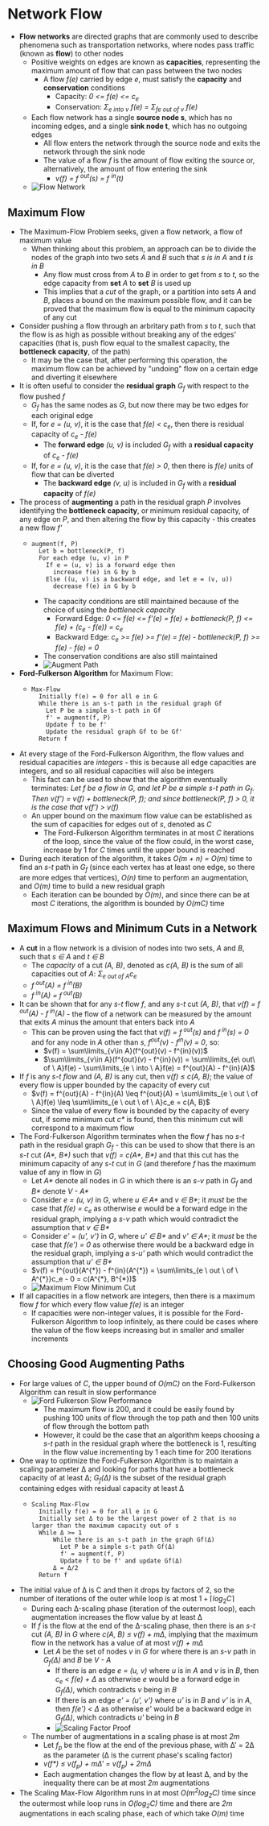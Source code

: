 # Network Flow
- **Flow networks** are directed graphs that are commonly used to describe phenomena such as transportation networks, where nodes pass traffic (known as **flow**) to other nodes
    - Positive weights on edges are known as **capacities**, representing the maximum amount of flow that can pass between the two nodes
        - A flow *f(e)* carried by edge *e*, must satisfy the **capacity** and **conservation** conditions
            - Capacity: *0 <= f(e) <= c<sub>e</sub>*
            - Conservation: *Σ<sub>e into v</sub> f(e) = Σ<sub>fe out of v</sub> f(e)* 
    - Each flow network has a single **source node s**, which has no incoming edges, and a single **sink node t**, which has no outgoing edges
        - All flow enters the network through the source node and exits the network through the sink node
        - The value of a flow *f* is the amount of flow exiting the source or, alternatively, the amount of flow entering the sink
            - *v(f) = f <sup>out</sup>(s) = f <sup>in</sup>(t)*
    - ![Flow Network](../Images/Flow_Network.png)
## Maximum Flow
- The Maximum-Flow Problem seeks, given a flow network, a flow of maximum value
    - When thinking about this problem, an approach can be to divide the nodes of the graph into two sets *A* and *B* such that *s is in A* and *t is in B*
        - Any flow must cross from *A* to *B* in order to get from *s* to *t*, so the edge capacity from **set** *A* to **set** *B* is used up
        - This implies that a *cut* of the graph, or a partition into sets *A* and *B*, places a bound on the maximum possible flow, and it can be proved that the maximum flow is equal to the minimum capacity of any cut
- Consider pushing a flow through an arbritary path from *s* to *t*, such that the flow is as high as possible without breaking any of the edges' capacities (that is, push flow equal to the smallest capacity, the **bottleneck capacity**, of the path)
    - It may be the case that, after performing this operation, the maximum flow can be achieved by "undoing" flow on a certain edge and diverting it elsewhere
- It is often useful to consider the **residual graph** *G<sub>f</sub>* with respect to the flow pushed *f*
    - *G<sub>f</sub>* has the same nodes as *G*, but now there may be two edges for each original edge
    - If, for *e = (u, v)*, it is the case that *f(e) < c<sub>e</sub>*, then there is residual capacity of *c<sub>e</sub> - f(e)*
        - The **forward edge** *(u, v)* is included *G<sub>f</sub>* with a **residual capacity** of *c<sub>e</sub> - f(e)*
    - If, for *e = (u, v)*, it is the case that *f(e) > 0*, then there is *f(e)* units of flow that can be diverted
        - The **backward edge** *(v, u)* is included in *G<sub>f</sub>* with a **residual capacity** of *f(e)*
- The process of **augmenting** a path in the residual graph *P* involves identifying the **bottleneck capacity**, or minimum residual capacity, of any edge on *P*, and then altering the flow by this capacity - this creates a new flow *f'*
    -     augment(f, P)
            Let b = bottleneck(P, f)
            For each edge (u, v) in P
              If e = (u, v) is a forward edge then
                increase f(e) in G by b
              Else ((u, v) is a backward edge, and let e = (v, u))
                decrease f(e) in G by b
        - The capacity conditions are still maintained because of the choice of using the *bottleneck capacity*
            - Forward Edge: *0 <= f(e) <= f'(e) = f(e) + bottleneck(P, f) <= f(e) + (c<sub>e</sub> - f(e)) = c<sub>e</sub>*
            - Backward Edge: *c<sub>e</sub> >= f(e) >= f'(e) = f(e) - bottleneck(P, f) >= f(e) - f(e) = 0*
        - The conservation conditions are also still maintained
        - ![Augment Path](../Images/Augment_Path.png)
- **Ford-Fulkerson Algorithm** for Maximum Flow:
    -     Max-Flow
            Initially f(e) = 0 for all e in G
            While there is an s-t path in the residual graph Gf
              Let P be a simple s-t path in Gf
              f' = augment(f, P)
              Update f to be f'
              Update the residual graph Gf to be Gf'
            Return f
- At every stage of the Ford-Fulkerson Algorithm, the flow values and residual capacities are *integers* - this is because all edge capacities are integers, and so all residual capacities will also be integers
    - This fact can be used to show that the algorithm eventually terminates: *Let f be a flow in G, and let P be a simple s-t path in G<sub>f</sub>. Then v(f') = v(f) + bottleneck(P, f); and since bottleneck(P, f) > 0, it is the case that v(f') > v(f)*
    - An upper bound on the maximum flow value can be established as the sum of capacities for edges out of *s*, denoted as *C*
        - The Ford-Fulkerson Algorithm terminates in at most *C* iterations of the loop, since the value of the flow could, in the worst case, increase by 1 for *C* times until the upper bound is reached
- During each iteration of the algorithm, it takes *O(m + n) = O(m)* time to find an *s-t* path in *G<sub>f</sub>* (since each vertex has at least one edge, so there are more edges that vertices), *O(n)* time to perform an augmentation, and *O(m)* time to build a new residual graph
    - Each iteration can be bounded by *O(m)*, and since there can be at most *C* iterations, the algorithm is bounded by *O(mC)* time
## Maximum Flows and Minimum Cuts in a Network
- A **cut** in a flow network is a division of nodes into two sets, *A* and *B*, such that *s ∈ A* and *t ∈ B*
    - The *capacity* of a cut *(A, B)*, denoted as *c(A, B)* is the sum of all capacities out of *A*: *Σ<sub>e out of A</sub>c<sub>e</sub>*
    - *f<sup> out</sup>(A) = f<sup> in</sup>(B)*
    - *f<sup> in</sup>(A) = f<sup> out</sup>(B)*
- It can be shown that for any *s-t* flow *f*, and any *s-t* cut *(A, B)*, that *v(f) = f<sup> out</sup>(A) - f<sup> in</sup>(A)* - the flow of a network can be measured by the amount that exits *A* minus the amount that enters back into *A*
    - This can be proven using the fact that *v(f) = f<sup> out</sup>(s)* and *f<sup> in</sup>(s) = 0* and for any node in *A* other than *s*, *f<sup>out</sup>(v) - f<sup>in</sup>(v) = 0*, so:
        - $v(f) = \sum\limits_{v\in A}(f^{out}(v) - f^{in}(v))$
        - $\sum\limits_{v\in A}(f^{out}(v) - f^{in}(v)) = \sum\limits_{e\ out\  of \  A}f(e) - \sum\limits_{e \ into \ A}f(e) = f^{out}(A) - f^{in}(A)$
- If *f* is any *s-t flow* and *(A, B)* is any cut, then *v(f) ≤ c(A, B)*; the value of every flow is upper bounded by the capacity of every cut
    - $v(f) = f^{out}(A) - f^{in}(A) \leq f^{out}(A) = \sum\limits_{e \ out \ of \ A}f(e) \leq \sum\limits_{e \ out \ of \ A}c_e = c(A, B)$
    - Since the value of every flow is bounded by the capacity of every cut, if some minimum cut *c\** is found, then this minimum cut will correspond to a maximum flow
- The Ford-Fulkerson Algorithm terminates when the flow *f* has no *s-t* path in the residual graph *G<sub>f</sub>* - this can be used to show that there is an *s-t* cut *(A\*, B\*)* such that *v(f) = c(A\*, B\*)* and that this cut has the minimum capacity of any *s-t* cut in *G* (and therefore *f* has the maximum value of any in flow in *G*)
    - Let *A\** denote all nodes in *G* in which there is an *s-v* path in *G<sub>f</sub>* and *B\** denote *V - A\**
    - Consider *e = (u, v)* in *G*, where *u ∈ A\** and *v ∈ B\**; it *must* be the case that *f(e) = c<sub>e</sub>* as otherwise *e* would be a forward edge in the residual graph, implying a *s-v* path which would contradict the assumption that *v ∈ B\**
    - Consider *e' = (u', v')* in *G*, where *u' ∈ B\** and *v' ∈ A\**; it *must* be the case that *f(e') = 0* as otherwise there would be a backward edge in the residual graph, implying a *s-u'* path which would contradict the assumption that *u' ∈ B\**
    - $v(f) = f^{out}(A^{*}) - f^{in}(A^{*}) = \sum\limits_{e \ out \ of \ A^{*}}c_e - 0 = c(A^{*}, B^{*})$
    - ![Maximum Flow Minimum Cut](../Images/Maximum_Flow_Minimum_Cut.jpg)
- If all capacities in a flow network are integers, then there is a maximum flow *f* for which every flow value *f(e)* is an integer
    - If capacities were non-integer values, it is possible for the Ford-Fulkerson Algorithm to loop infinitely, as there could be cases where the value of the flow keeps increasing but in smaller and smaller increments
## Choosing Good Augmenting Paths
- For large values of *C*, the upper bound of *O(mC)* on the Ford-Fulkerson Algorithm can result in slow performance
    - ![Ford Fulkerson Slow Performance](../Images/Ford_Fulkerson_Slow_Case.jpg)
        - The maximum flow is 200, and it could be easily found by pushing 100 units of flow through the top path and then 100 units of flow through the bottom path
        - However, it could be the case that an algorithm keeps choosing a *s-t* path in the residual graph where the bottleneck is 1, resulting in the flow value incrementing by 1 each time for 200 iterations
- One way to optimize the Ford-Fulkerson Algorithm is to maintain a scaling parameter Δ and looking for paths that have a bottleneck capacity of at least Δ; *G<sub>f</sub>(Δ)* is the subset of the residual graph containing edges with residual capacity at least Δ
    -     Scaling Max-Flow
            Initially f(e) = 0 for all e in G
            Initially set Δ to be the largest power of 2 that is no larger than the maximum capacity out of s
            While Δ >= 1
                While there is an s-t path in the graph Gf(Δ)
                  Let P be a simple s-t path Gf(Δ)
                  f' = augment(f, P)
                  Update f to be f' and update Gf(Δ)
                Δ = Δ/2
            Return f
- The initial value of Δ is C and then it drops by factors of 2, so the number of iterations of the outer while loop is at most $1 + \lceil log_2C \rceil$
    - During each Δ-scaling phase (iteration of the outermost loop), each augmentation increases the flow value by at least Δ
    - If *f* is the flow at the end of the Δ-scaling phase, then there is an *s-t* cut *(A, B)* in *G* where *c(A, B) ≤ v(f) + mΔ*, implying that the maximum flow in the network has a value of at most *v(f) + mΔ*   
        - Let *A* be the set of nodes *v* in *G* for where there is an *s-v* path in *G<sub>f</sub>(Δ)* and *B* be *V - A*
            - If there is an edge *e = (u, v)* where *u* is in *A* and *v* is in *B*, then *c<sub>e</sub> < f(e) + Δ* as otherwise *e* would be a forward edge in *G<sub>f</sub>(Δ)*, which contradicts *v* being in *B*
            - If there is an edge *e' = (u', v')* where *u'* is in *B* and *v'* is in *A*, then *f(e') < Δ* as otherwise *e'* would be a backward edge in *G<sub>f</sub>(Δ)*, which contradicts *u'* being in *B*
            - ![Scaling Factor Proof](../Images/Scaling_Phase_Proof.jpg)
    - The number of augmentations in a scaling phase is at most *2m*
        - Let *f<sub>p</sub>* be the flow at the end of the previous phase, with Δ' = 2Δ as the parameter (Δ is the current phase's scaling factor)
        - *v(f\*) ≤ v(f<sub>p</sub>) + mΔ' = v(f<sub>p</sub>) + 2mΔ*
        - Each augmentation changes the flow by at least Δ, and by the inequality there can be at most *2m* augmentations
- The Scaling Max-Flow Algorithm runs in at most *O(m<sup>2</sup>log<sub>2</sub>C)* time since the outermost while loop runs in *O(log<sub>2</sub>C)* time and there are *2m* augmentations in each scaling phase, each of which take *O(m)* time